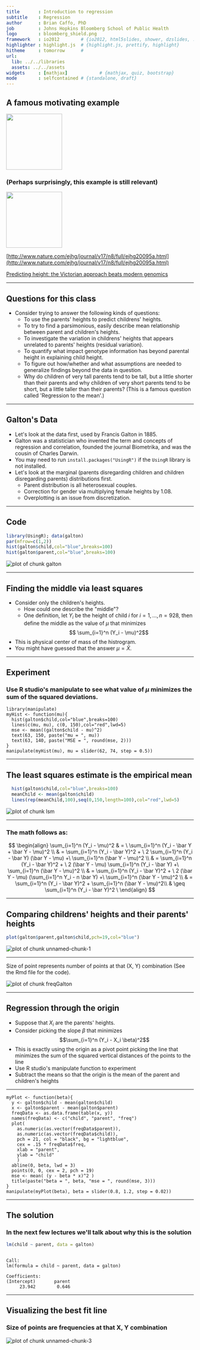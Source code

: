 ```yaml
---
title       : Introduction to regression
subtitle    : Regression
author      : Brian Caffo, PhD
job         : Johns Hopkins Bloomberg School of Public Health
logo        : bloomberg_shield.png
framework   : io2012        # {io2012, html5slides, shower, dzslides, ...}
highlighter : highlight.js  # {highlight.js, prettify, highlight}
hitheme     : tomorrow      # 
url:
  lib: ../../libraries
  assets: ../../assets
widgets     : [mathjax]            # {mathjax, quiz, bootstrap}
mode        : selfcontained # {standalone, draft}
---
```

## A famous motivating example




<img class=center src=../../assets/galton.jpg height=150>

### (Perhaps surprisingly, this example is still relevant)

<img class=center src=../../assets/img/height.png height=150>

[http://www.nature.com/ejhg/journal/v17/n8/full/ejhg20095a.html](http://www.nature.com/ejhg/journal/v17/n8/full/ejhg20095a.html)

[Predicting height: the Victorian approach beats modern genomics](http://www.wired.com/wiredscience/2009/03/predicting-height-the-victorian-approach-beats-modern-genomics/)

---
## Questions for this class

* Consider trying to answer the following kinds of questions:
  * To use the parents' heights to predict childrens' heights.
  * To try to find a parsimonious, easily describe mean 
    relationship between parent and children's heights.
  * To investigate the variation in childrens' heights that appears 
  unrelated to parents' heights (residual variation).
  * To quantify what impact genotype information has beyond parental height in explaining child height.
  * To figure out how/whether and what assumptions are needed to
    generalize findings beyond the data in question.  
  * Why do children of very tall parents tend to be 
    tall, but a little shorter than their parents and why children of very short parents tend to be short, but a little taller than their parents? (This is a famous question called 'Regression to the mean'.)

---
## Galton's Data

* Let's look at the data first, used by Francis Galton in 1885. 
* Galton was a statistician who invented the term and concepts
  of regression and correlation, founded the journal Biometrika,
  and was the cousin of Charles Darwin.
* You may need to run `install.packages("UsingR")` if the `UsingR` library is not installed.
* Let's look at the marginal (parents disregarding children and children disregarding parents) distributions first. 
  * Parent distribution is all heterosexual couples.
  * Correction for gender via multiplying female heights by 1.08.
  * Overplotting is an issue from discretization.

---
## Code


```r
library(UsingR); data(galton)
par(mfrow=c(1,2))
hist(galton$child,col="blue",breaks=100)
hist(galton$parent,col="blue",breaks=100)
```

<div class="rimage center"><img src="fig/galton.png" title="plot of chunk galton" alt="plot of chunk galton" class="plot" /></div>


---
## Finding the middle via least squares

* Consider only the children's heights. 
  * How could one describe the "middle"?
  * One definition, let $Y_i$ be the height of child $i$ for $i = 1, \ldots, n = 928$, then define the middle as the value of $\mu$
  that minimizes $$ \sum_{i=1}^n (Y_i - \mu)^2$$
* This is physical center of mass of the histrogram.
* You might have guessed that the answer $\mu = \bar X$.


---
## Experiment
### Use R studio's manipulate to see what value of $\mu$ minimizes the sum of the squared deviations.

```
library(manipulate)
myHist <- function(mu){
  hist(galton$child,col="blue",breaks=100)
  lines(c(mu, mu), c(0, 150),col="red",lwd=5)
  mse <- mean((galton$child - mu)^2)
  text(63, 150, paste("mu = ", mu))
  text(63, 140, paste("MSE = ", round(mse, 2)))
}
manipulate(myHist(mu), mu = slider(62, 74, step = 0.5))
```

---
## The least squares estimate is the empirical mean

```r
  hist(galton$child,col="blue",breaks=100)
  meanChild <- mean(galton$child)
  lines(rep(meanChild,100),seq(0,150,length=100),col="red",lwd=5)
```

<div class="rimage center"><img src="fig/lsm.png" title="plot of chunk lsm" alt="plot of chunk lsm" class="plot" /></div>


---
### The math follows as:
$$ 
\begin{align} 
\sum_{i=1}^n (Y_i - \mu)^2 & = \
\sum_{i=1}^n (Y_i - \bar Y + \bar Y - \mu)^2 \\ 
& = \sum_{i=1}^n (Y_i - \bar Y)^2 + \
2 \sum_{i=1}^n (Y_i - \bar Y)  (\bar Y - \mu) +\
\sum_{i=1}^n (\bar Y - \mu)^2 \\
& = \sum_{i=1}^n (Y_i - \bar Y)^2 + \
2 (\bar Y - \mu) \sum_{i=1}^n (Y_i - \bar Y)  +\
\sum_{i=1}^n (\bar Y - \mu)^2 \\
& = \sum_{i=1}^n (Y_i - \bar Y)^2 + \
2 (\bar Y - \mu)  (\sum_{i=1}^n Y_i - n \bar Y) +\
\sum_{i=1}^n (\bar Y - \mu)^2 \\
& = \sum_{i=1}^n (Y_i - \bar Y)^2 + \sum_{i=1}^n (\bar Y - \mu)^2\\ 
& \geq \sum_{i=1}^n (Y_i - \bar Y)^2 \
\end{align} 
$$

---
## Comparing childrens' heights and their parents' heights


```r
plot(galton$parent,galton$child,pch=19,col="blue")
```

<div class="rimage center"><img src="fig/unnamed-chunk-1.png" title="plot of chunk unnamed-chunk-1" alt="plot of chunk unnamed-chunk-1" class="plot" /></div>


---
Size of point represents number of points at that (X, Y) combination (See the Rmd file for the code).

<div class="rimage center"><img src="fig/freqGalton.png" title="plot of chunk freqGalton" alt="plot of chunk freqGalton" class="plot" /></div>


---
## Regression through the origin
* Suppose that $X_i$ are the parents' heights.
* Consider picking the slope $\beta$ that minimizes $$\sum_{i=1}^n (Y_i - X_i \beta)^2$$
* This is exactly using the origin as a pivot point picking the
line that minimizes the sum of the squared vertical distances
of the points to the line
* Use R studio's  manipulate function to experiment
* Subtract the means so that the origin is the mean of the parent
and children's heights

---
```
myPlot <- function(beta){
  y <- galton$child - mean(galton$child)
  x <- galton$parent - mean(galton$parent)
  freqData <- as.data.frame(table(x, y))
  names(freqData) <- c("child", "parent", "freq")
  plot(
    as.numeric(as.vector(freqData$parent)), 
    as.numeric(as.vector(freqData$child)),
    pch = 21, col = "black", bg = "lightblue",
    cex = .15 * freqData$freq, 
    xlab = "parent", 
    ylab = "child"
    )
  abline(0, beta, lwd = 3)
  points(0, 0, cex = 2, pch = 19)
  mse <- mean( (y - beta * x)^2 )
  title(paste("beta = ", beta, "mse = ", round(mse, 3)))
}
manipulate(myPlot(beta), beta = slider(0.8, 1.2, step = 0.02))
```

---
## The solution 
### In the next few lectures we'll talk about why this is the solution

```r
lm(child ~ parent, data = galton)
```

```

Call:
lm(formula = child ~ parent, data = galton)

Coefficients:
(Intercept)       parent  
     23.942        0.646  
```


---
## Visualizing the best fit line
### Size of points are frequencies at that X, Y combination
<div class="rimage center"><img src="fig/unnamed-chunk-3.png" title="plot of chunk unnamed-chunk-3" alt="plot of chunk unnamed-chunk-3" class="plot" /></div>



